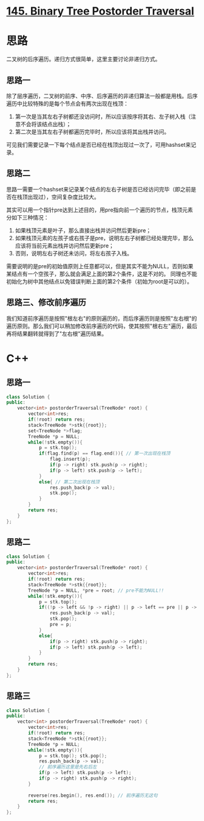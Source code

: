 # [145. Binary Tree Postorder Traversal](https://leetcode.com/problems/binary-tree-postorder-traversal/)

# 思路

二叉树的后序遍历。递归方式很简单，这里主要讨论非递归方式。

## 思路一
除了层序遍历，二叉树的前序、中序、后序遍历的非递归算法一般都是用栈。后序遍历中比较特殊的是每个节点会有两次出现在栈顶：
1. 第一次是当其左右子树都还没访问时，所以应该按序将其右、左子树入栈（注意不会将该结点出栈）；
2. 第二次是当其左右子树都遍历完毕时，所以应该将其出栈并访问。

可见我们需要记录一下每个结点是否已经在栈顶出现过一次了，可用hashset来记录。

## 思路二

思路一需要一个hashset来记录某个结点的左右子树是否已经访问完毕（即之前是否在栈顶出现过），空间复杂度比较大。

其实可以用一个指针pre达到上述目的，用pre指向前一个遍历的节点，栈顶元素分如下三种情况：
1. 如果栈顶元素是叶子，那么直接出栈并访问然后更新pre；
2. 如果栈顶元素的左孩子或右孩子是pre，说明左右子树都已经处理完毕，那么应该将当前元素出栈并访问然后更新pre；
3. 否则，说明左右子树还未访问，将左右孩子入栈。

需要说明的是pre的初始值原则上任意都可以，但是其实不能为NULL，否则如果某结点有一个空孩子，那么就会满足上面的第2个条件，这是不对的。
同理也不能初始化为树中其他结点以免错误判断上面的第2个条件（初始为root是可以的）。

## 思路三、修改前序遍历

我们知道前序遍历是按照"根左右"的原则遍历的，而后序遍历则是按照"左右根"的遍历原则。那么我们可以稍加修改前序遍历的代码，使其按照"根右左"遍历，最后再将结果翻转就得到了"左右根"遍历结果。

# C++
## 思路一
``` C++
class Solution {
public:
    vector<int> postorderTraversal(TreeNode* root) {
        vector<int>res;
        if(!root) return res;
        stack<TreeNode *>stk{{root}};
        set<TreeNode *>flag;
        TreeNode *p = NULL;
        while(!stk.empty()){
            p = stk.top();
            if(flag.find(p) == flag.end()){ // 第一次出现在栈顶
                flag.insert(p);
                if(p -> right) stk.push(p -> right);
                if(p -> left) stk.push(p -> left);
            }
            else{ // 第二次出现在栈顶
                res.push_back(p -> val);
                stk.pop();
            }
        }
        return res;
    }
};
```

## 思路二
``` C++
class Solution {
public:
    vector<int> postorderTraversal(TreeNode* root) {
        vector<int>res;
        if(!root) return res;
        stack<TreeNode *>stk{{root}};
        TreeNode *p = NULL, *pre = root; // pre不能为NULL!!
        while(!stk.empty()){
            p = stk.top();
            if((!p -> left && !p -> right) || p -> left == pre || p -> right == pre){
                res.push_back(p -> val);
                stk.pop();
                pre = p;
            }
            else{
                if(p -> right) stk.push(p -> right);
                if(p -> left) stk.push(p -> left);
            }
        }
        return res;
    }
};
```

## 思路三
``` C++
class Solution {
public:
    vector<int> postorderTraversal(TreeNode* root) {
        vector<int>res;
        if(!root) return res;
        stack<TreeNode *>stk{{root}};
        TreeNode *p = NULL;
        while(!stk.empty()){
            p = stk.top(); stk.pop();
            res.push_back(p -> val);
            // 前序遍历这里是先右后左
            if(p -> left) stk.push(p -> left); 
            if(p -> right) stk.push(p -> right);
        }
        
        reverse(res.begin(), res.end()); // 前序遍历无这句
        return res;
    }
};
```


